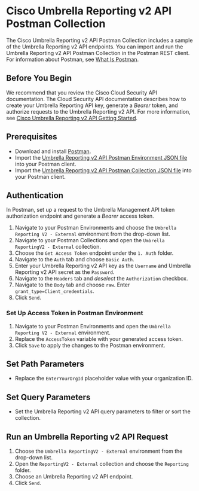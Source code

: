 # Cisco Umbrella Reporting v2 API Postman Collection

The Cisco Umbrella Reporting v2 API Postman Collection includes a sample of the Umbrella Reporting v2 API endpoints. You can import and run the Umbrella Reporting v2 API Postman Collection in the Postman REST client. For information about Postman, see [What Is Postman](https://www.postman.com/product/what-is-postman).

## Before You Begin

We recommend that you review the Cisco Cloud Security API documentation. The Cloud Security API documentation describes how to create your Umbrella Reporting API key, generate a *Bearer* token, and authorize requests to the Umbrella Reporting v2 API. For more information, see [Cisco Umbrella Reporting v2 API Getting Started](https://developer.cisco.com/docs/cloud-security/#!reporting-v2-getting-started).

## Prerequisites

* Download and install [Postman](https://www.getpostman.com/apps).
* Import the [Umbrella Reporting v2 API Postman Environment JSON file](https://github.com/CiscoDevNet/cloud-security/blob/master/Umbrella/PostmanExamples/ReportingAPI%20V2/Umbrella%20Reporting%20V2%20-%20External.postman_environment.json) into your Postman client.
* Import the [Umbrella Reporting v2 API Postman Collection JSON file](https://github.com/CiscoDevNet/cloud-security/blob/master/Umbrella/PostmanExamples/ReportingAPI%20V2/Umbrella%20ReportingV2%20-%20External.postman_collection.json) into your Postman client.

## Authentication

In Postman, set up a request to the Umbrella Management API token authorization endpoint and generate a *Bearer* access token.

1. Navigate to your Postman Environments and choose the `Umbrella Reporting V2 - External` environment from the drop-down list.
1. Navigate to your Postman Collections and open the `Umbrella ReportingV2 - External` collection.
1. Choose the `Get Access Token` endpoint under the `1. Auth` folder.
1. Navigate to the `Auth` tab and choose `Basic Auth`.
1. Enter your Umbrella Reporting v2 API key as the `Username` and Umbrella Reporting v2 API secret as the `Password`.
1. Navigate to the `Headers` tab and *deselect* the `Authorization` checkbox.
1. Navigate to the `Body` tab and choose `raw`. Enter `grant_type=Client_credentials`.
1. Click `Send`.

### Set Up Access Token in Postman Environment

1. Navigate to your Postman Environments and open the `Umbrella Reporting V2 - External` environment.
1. Replace the `AccessToken` variable with your generated access token.
1. Click `Save` to apply the changes to the Postman environment.

## Set Path Parameters

* Replace the `EnterYourOrgId` placeholder value with your organization ID.

## Set Query Parameters

* Set the Umbrella Reporting v2 API query parameters to filter or sort the collection.

## Run an Umbrella Reporting v2 API Request

1. Choose the `Umbrella ReportingV2 - External` environment from the drop-down list.
1. Open the `ReportingV2 - External` collection and choose the `Reporting` folder.
1. Choose an Umbrella Reporting v2 API endpoint.
1. Click `Send`.
